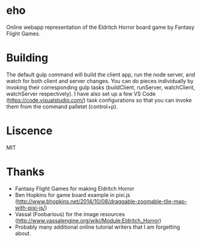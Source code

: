 # eho
Online webapp representation of the Eldritch Horror board game by Fantasy Flight Games.

# Building
The default gulp command will build the client app, run the node server, and watch for both client and server changes.
You can do pieces individually by invoking their corresponding gulp tasks (buildClient, runServer, watchClient, watchServer respectively). I have also set up a few VS Code (https://code.visualstudio.com/) task configurations so that you can invoke them from the command palletet (control+p).

# Liscence
MIT

# Thanks
* Fantasy Flight Games for making Eldritch Horror
* Ben Hopkins for game board example in pixi.js (http://www.bhopkins.net/2014/10/08/draggable-zoomable-tile-map-with-pixi-js/)
* Vassal (Foobarious) for the image resources (http://www.vassalengine.org/wiki/Module:Eldritch_Horror)
* Probably many additional online tutorial writers that I am forgetting about.
